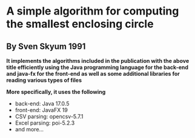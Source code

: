 # A simple algorithm for computing the smallest enclosing circle 
## By Sven Skyum 1991
**It implements the algorithms included in the publication with the above title efficiently using the Java programming language for the back-end and java-fx for the front-end as well as some additional libraries for reading various types of files**

**More specifically, it uses the following**
- back-end: Java 17.0.5
- front-end: JavaFX 19
- CSV parsing: opencsv-5.7.1
- Excel parsing: poi-5.2.3
- and more...


